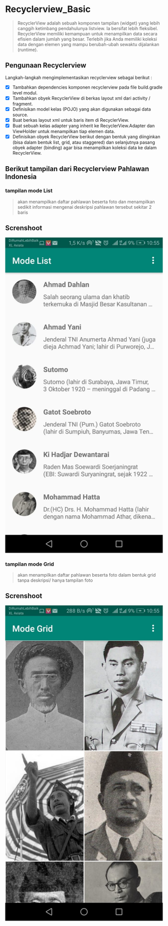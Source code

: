 # Recyclerview_Basic
> RecyclerView adalah sebuah komponen tampilan (widget) yang lebih canggih ketimbang pendahulunya listview. Ia bersifat lebih fleksibel. RecyclerView memiliki kemampuan untuk menampilkan data secara efisien dalam jumlah yang besar. Terlebih jika Anda memiliki koleksi data dengan elemen yang mampu berubah-ubah sewaktu dijalankan (runtime).

## Pengunaan Recyclerview
Langkah-langkah mengimplementasikan recyclerview sebagai berikut :
- [x]	Tambahkan dependencies komponen recyclerview pada file build.gradle  level modul.
- [x]	Tambahkan obyek RecyclerView di berkas layout xml dari activity / fragment.
- [x]	Definisikan model kelas (POJO) yang akan digunakan sebagai data source.
- [x]	Buat berkas layout xml untuk baris item di RecyclerView.
- [x]	Buat sebuah kelas adapter yang inherit ke RecyclerView.Adapter dan ViewHolder untuk menampilkan tiap elemen data.
- [x]	Definisikan obyek RecyclerView berikut dengan bentuk yang diinginkan (bisa dalam bentuk list, grid, atau staggered) dan selanjutnya pasang obyek adapter (binding) agar bisa menampilkan koleksi data ke dalam RecyclerView.

## Berikut tampilan dari Recyclerview Pahlawan Indonesia
### tampilan mode List
> akan menampilkan daftar pahlawan beserta foto dan menampilkan sedikit informasi mengenai deskripsi pahlawan tersebut sekitar 2 baris
## Screnshoot
![ALt Text](https://github.com/rendiwibawa/Recyclerview_Basic/blob/master/List.jpeg)

### tampilan mode Grid
> akan menampilkan daftar pahlawan beserta foto dalam bentuk grid tanpa deskripsi/ hanya tampilan foto
## Screnshoot
![ALt Text](https://github.com/rendiwibawa/Recyclerview_Basic/blob/master/Grid.jpeg)



